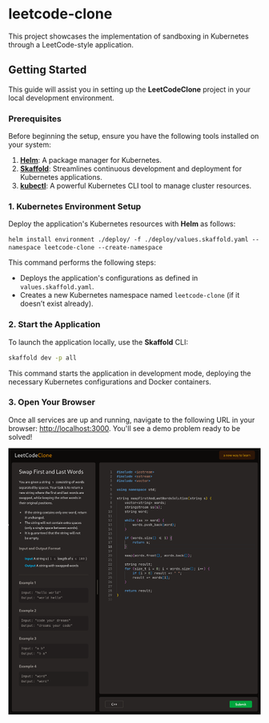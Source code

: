 # leetcode-clone

This project showcases the implementation of sandboxing in Kubernetes through a LeetCode-style application.

## Getting Started

This guide will assist you in setting up the **LeetCodeClone** project in your local development environment.

### Prerequisites

Before beginning the setup, ensure you have the following tools installed on your system:

1. [**Helm**](https://helm.sh/docs/intro/install/): A package manager for Kubernetes.
2. [**Skaffold**](https://skaffold.dev/docs/install/): Streamlines continuous development and deployment for Kubernetes applications.
3. [**kubectl**](https://kubernetes.io/docs/tasks/tools/): A powerful Kubernetes CLI tool to manage cluster resources.


### 1. Kubernetes Environment Setup

Deploy the application's Kubernetes resources with **Helm** as follows:

```shell
helm install environment ./deploy/ -f ./deploy/values.skaffold.yaml --namespace leetcode-clone --create-namespace
```

This command performs the following steps:
- Deploys the application's configurations as defined in `values.skaffold.yaml`.
- Creates a new Kubernetes namespace named `leetcode-clone` (if it doesn’t exist already).

### 2. Start the Application

To launch the application locally, use the **Skaffold** CLI:

```bash
skaffold dev -p all
```
This command starts the application in development mode, deploying the necessary Kubernetes configurations and Docker containers.

### 3. Open Your Browser

Once all services are up and running, navigate to the following URL in your browser: [http://localhost:3000](http://localhost:3000).
You'll see a demo problem ready to be solved!


![LeetCodeClone: a new way to learn](./assets/screenshot.png?raw=true "LeetCodeClone")

